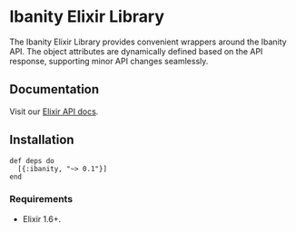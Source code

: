 # Ibanity Elixir Library

The Ibanity Elixir Library provides convenient wrappers around the Ibanity API. The object attributes are dynamically defined based on the API response, supporting minor API changes seamlessly.

## Documentation

Visit our [Elixir API docs](https://documentation.ibanity.com/api/elixir).

## Installation

```
def deps do
  [{:ibanity, "~> 0.1"}]
end
```

### Requirements

* Elixir 1.6+.